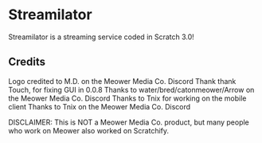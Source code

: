 # Streamilator
Streamilator is a streaming service coded in Scratch 3.0!
## Credits


Logo credited to M.D. on the Meower Media Co. Discord
Thank thank Touch, for fixing GUI in 0.0.8
Thanks to water/bred/catonmeower/Arrow on the Meower Media Co. Discord
Thanks to Tnix for working on the mobile client
Thanks to Tnix on the Meower Media Co. Discord

DISCLAIMER:
This is NOT a Meower Media Co. product, but many people who work on Meower also worked on Scratchify.
